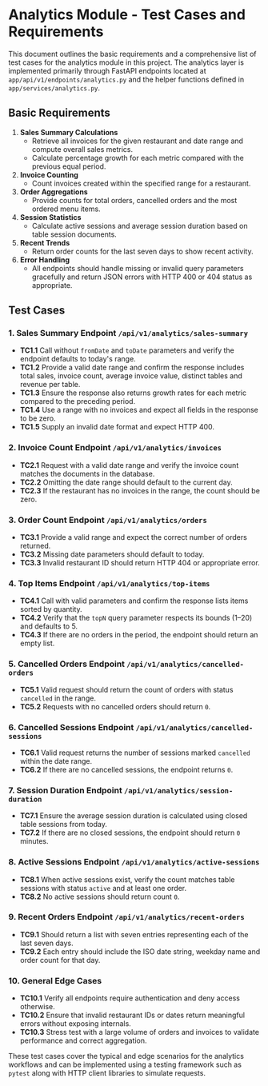 # Analytics Module - Test Cases and Requirements

This document outlines the basic requirements and a comprehensive list of test cases for the analytics module in this project. The analytics layer is implemented primarily through FastAPI endpoints located at `app/api/v1/endpoints/analytics.py` and the helper functions defined in `app/services/analytics.py`.

## Basic Requirements

1. **Sales Summary Calculations**
   - Retrieve all invoices for the given restaurant and date range and compute overall sales metrics.
   - Calculate percentage growth for each metric compared with the previous equal period.
2. **Invoice Counting**
   - Count invoices created within the specified range for a restaurant.
3. **Order Aggregations**
   - Provide counts for total orders, cancelled orders and the most ordered menu items.
4. **Session Statistics**
   - Calculate active sessions and average session duration based on table session documents.
5. **Recent Trends**
   - Return order counts for the last seven days to show recent activity.
6. **Error Handling**
   - All endpoints should handle missing or invalid query parameters gracefully and return JSON errors with HTTP 400 or 404 status as appropriate.

## Test Cases

### 1. Sales Summary Endpoint `/api/v1/analytics/sales-summary`
- **TC1.1** Call without `fromDate` and `toDate` parameters and verify the endpoint defaults to today's range.
- **TC1.2** Provide a valid date range and confirm the response includes total sales, invoice count, average invoice value, distinct tables and revenue per table.
- **TC1.3** Ensure the response also returns growth rates for each metric compared to the preceding period.
- **TC1.4** Use a range with no invoices and expect all fields in the response to be zero.
- **TC1.5** Supply an invalid date format and expect HTTP 400.

### 2. Invoice Count Endpoint `/api/v1/analytics/invoices`
- **TC2.1** Request with a valid date range and verify the invoice count matches the documents in the database.
- **TC2.2** Omitting the date range should default to the current day.
- **TC2.3** If the restaurant has no invoices in the range, the count should be zero.

### 3. Order Count Endpoint `/api/v1/analytics/orders`
- **TC3.1** Provide a valid range and expect the correct number of orders returned.
- **TC3.2** Missing date parameters should default to today.
- **TC3.3** Invalid restaurant ID should return HTTP 404 or appropriate error.

### 4. Top Items Endpoint `/api/v1/analytics/top-items`
- **TC4.1** Call with valid parameters and confirm the response lists items sorted by quantity.
- **TC4.2** Verify that the `topN` query parameter respects its bounds (1–20) and defaults to 5.
- **TC4.3** If there are no orders in the period, the endpoint should return an empty list.

### 5. Cancelled Orders Endpoint `/api/v1/analytics/cancelled-orders`
- **TC5.1** Valid request should return the count of orders with status `cancelled` in the range.
- **TC5.2** Requests with no cancelled orders should return `0`.

### 6. Cancelled Sessions Endpoint `/api/v1/analytics/cancelled-sessions`
- **TC6.1** Valid request returns the number of sessions marked `cancelled` within the date range.
- **TC6.2** If there are no cancelled sessions, the endpoint returns `0`.

### 7. Session Duration Endpoint `/api/v1/analytics/session-duration`
- **TC7.1** Ensure the average session duration is calculated using closed table sessions from today.
- **TC7.2** If there are no closed sessions, the endpoint should return `0` minutes.

### 8. Active Sessions Endpoint `/api/v1/analytics/active-sessions`
- **TC8.1** When active sessions exist, verify the count matches table sessions with status `active` and at least one order.
- **TC8.2** No active sessions should return count `0`.

### 9. Recent Orders Endpoint `/api/v1/analytics/recent-orders`
- **TC9.1** Should return a list with seven entries representing each of the last seven days.
- **TC9.2** Each entry should include the ISO date string, weekday name and order count for that day.

### 10. General Edge Cases
- **TC10.1** Verify all endpoints require authentication and deny access otherwise.
- **TC10.2** Ensure that invalid restaurant IDs or dates return meaningful errors without exposing internals.
- **TC10.3** Stress test with a large volume of orders and invoices to validate performance and correct aggregation.

These test cases cover the typical and edge scenarios for the analytics workflows and can be implemented using a testing framework such as `pytest` along with HTTP client libraries to simulate requests.
